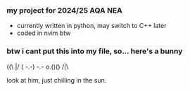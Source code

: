 ### my project for 2024/25 AQA NEA
- currently written in python, may switch to C++ later
- coded in nvim btw

### btw i cant put this into my file, so... here's a bunny

(\(\             \|/
( -.-)           -.-
o.()()           /|\

look at him, just chilling in the sun.
